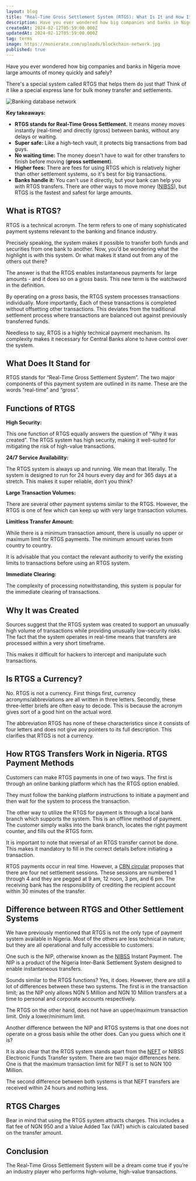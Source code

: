 ```yaml
---
layout: blog
title: "Real-Time Gross Settlement System (RTGS): What Is It and How It Works"
description: Have you ever wondered how big companies and banks in Nigeria move large amounts of money quickly and safely? There's a special system called RTGS that helps them do just that! Think of it like a special express lane for bulk money transfer and settlements.
createdAt: 2024-02-12T05:59:00.000Z
updatedAt: 2024-02-12T05:59:00.000Z
tag: terms
image: https://monierate.com/uploads/blockchain-network.jpg
published: true
---
```

Have you ever wondered how big companies and banks in Nigeria move large amounts of money quickly and safely?

There's a special system called RTGS that helps them do just that! Think of it like a special express lane for bulk money transfer and settlements.

![Banking database network](https://monierate.com/uploads/blockchain-network.jpg)

**Key takeaways:**

* **RTGS stands for Real-Time Gross Settlement.**  It means money moves instantly (real-time) and directly (gross) between banks, without any delays or waiting.
*  **Super safe:**  Like a high-tech vault, it protects big transactions from bad guys.
*  **No waiting time:**  The money doesn't have to wait for other transfers to finish before moving (**gross settlement**).
*  **Higher fees:**  There are fees for using RTGS which is relatively higher than other settlement systems, so it's best for big transactions.
*  **Banks handle it:**  You can't use it directly, but your bank can help you with RTGS transfers. There are other ways to move money ([NIBSS](https://monierate.com/blog/nibss-what-it-is-and-how-it-works)), but RTGS is the fastest and safest for large amounts.



## What is RTGS?

RTGS is a technical acronym. The term refers to one of many sophisticated payment systems relevant to the banking and finance industry. 

Precisely speaking, the system makes it possible to transfer both funds and securities from one bank to another. Now, you’d be wondering what the highlight is with this system. Or what makes it stand out from any of the others out there?

The answer is that the RTGS enables instantaneous payments for large amounts - and it does so on a *gross* basis. This new term is the watchword in the definition. 

By operating on a *gross* basis, the RTGS system processes transactions individually. More importantly, Each of these transactions is completed without offsetting other transactions. This deviates from the traditional settlement process where transactions are balanced out against previously transferred funds. 

Needless to say, RTGS is a highly technical payment mechanism. Its complexity makes it necessary for Central Banks alone to have control over the system. 


## What Does It Stand for

RTGS stands for “Real-Time Gross Settlement System”. The two major components of this payment system are outlined in its name. These are the words “real-time” and “gross”. 


## Functions of RTGS

**High Security:**

This one function of RTGS equally answers the question of “Why it was created”. The RTGS system has high security, making it well-suited for mitigating the risk of high-value transactions. 

**24/7 Service Availability:**

The RTGS system is always up and running. We mean that literally. The system is designed to run for 24 hours every day and for 365 days at a stretch. This makes it super reliable, don’t you think? 

**Large Transaction Volumes:**

There are several other payment systems similar to the RTGS. However, the RTGS is one of few which can keep up with very large transaction volumes.

**Limitless Transfer Amount:**

While there is a minimum transaction amount, there is usually no upper or maximum limit for RTGS payments. The minimum amount varies from country to country. 

It is advisable that you contact the relevant authority to verify the existing limits to transactions before using an RTGS system. 

**Immediate Clearing:**

The complexity of processing notwithstanding, this system is popular for the immediate clearing of transactions. 


## Why It was Created

Sources suggest that the RTGS system was created to support an unusually high volume of transactions while providing unusually low-security risks. The fact that the system operates in real-time means that transfers are processed within a very short timeframe.

This makes it difficult for hackers to intercept and manipulate such transactions. 


## Is RTGS a Currency?

No. RTGS is not a currency. First things first, currency acronyms/abbreviations are all written in three letters. Secondly, these three-letter briefs are often easy to decode. This is because the acronym gives sort of a good hint on the actual word. 

The abbreviation RTGS has none of these characteristics since it consists of four letters and does not give any pointers to its full description. This clarifies that RTGS is not a currency.                                                           


## How RTGS Transfers Work in Nigeria. RTGS Payment Methods

Customers can make RTGS payments in one of two ways. The first is through an online banking platform which has the RTGS option enabled. 

They must follow the banking platform instructions to initiate a payment and then wait for the system to process the transaction. 

The other way to utilize the RTGS for payment is through a local bank branch which supports the system. This is an offline method of payment. The customer simply walks into the bank branch, locates the right payment counter, and fills out the RTGS form. 

It is important to note that reversal of an RTGS transfer cannot be done. This makes it mandatory to fill in the correct details before initiating a transaction. 

RTGS payments occur in real time. However, a [CBN circular](https://www.cbn.gov.ng/Out/2020/BKSD/CIRCULAR%20ON%20THE%20IMPLEMENTATION%20OF%20CHANGES%20ON%20THE%20OPERATIONS%20OF%20RTGS%20SYSTEM%20AND%20S4.pdf) proposes that there are four net settlement sessions. These sessions are numbered 1 through 4 and they are pegged at 9 am, 12 noon, 3 pm, and 6 pm. The receiving bank has the responsibility of crediting the recipient account within 30 minutes of the transfer. 


## Difference between RTGS and Other Settlement Systems

We have previously mentioned that RTGS is not the only type of payment system available in Nigeria. Most of the others are less technical in nature, but they are all operational and fully accessible to customers. 

One such is the NIP, otherwise known as the [NIBSS](https://monierate.com/blog/nibss-what-it-is-and-how-it-works) Instant Payment. The NIP is a product of the Nigeria Inter-Bank Settlement System designed to enable instantaneous transfers. 

Sounds similar to the RTGS functions? Yes, it does. However, there are still a lot of differences between these two systems. The first is in the transaction limit; as the NIP only allows NGN 5 Million and NGN 10 Million transfers at a time to personal and corporate accounts respectively. 

The RTGS on the other hand, does not have an upper/maximum transaction limit. Only a lower/minimum limit. 

Another difference between the NIP and RTGS systems is that one does not operate on a gross basis while the other does. Can you guess which one it is? 

It is also clear that the RTGS system stands apart from the [NEFT](https://monierate.com/blog/nigeria-electronic-fraud-forum-what-it-is-and-how-it-works) or NIBSS Electronic Funds Transfer system. There are two major differences here. One is that the maximum transaction limit for NEFT is set to NGN 100 Million. 

The second difference between both systems is that NEFT transfers are received within 24 hours and nothing less. 


## RTGS Charges

Bear in mind that using the RTGS system attracts charges. This includes a flat fee of NGN 950 and a Value Added Tax (VAT) which is calculated based on the transfer amount. 


## Conclusion

The Real-Time Gross Settlement System will be a dream come true if you’re an industry player who performs high-volume, high-value transactions.
